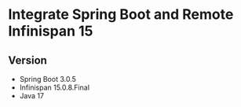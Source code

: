 # Integrate Spring Boot and Remote Infinispan 15

## Version
- Spring Boot 3.0.5
- Infinispan 15.0.8.Final
- Java 17